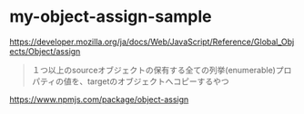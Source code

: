 # my-object-assign-sample

https://developer.mozilla.org/ja/docs/Web/JavaScript/Reference/Global_Objects/Object/assign

> １つ以上のsourceオブジェクトの保有する全ての列挙(enumerable)プロパティの値を、targetのオブジェクトへコピーするやつ

https://www.npmjs.com/package/object-assign
